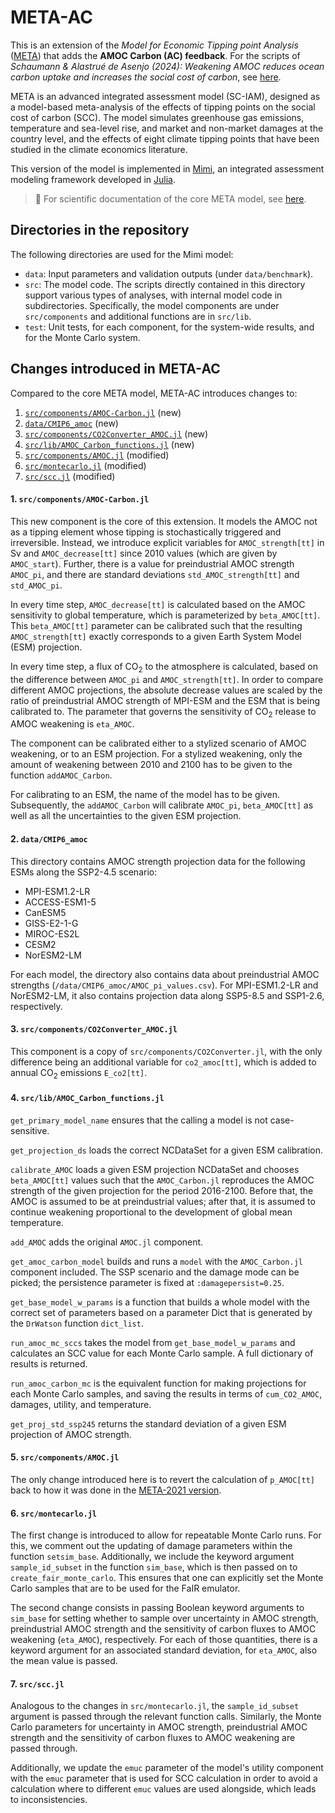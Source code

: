 # META-AC

This is an extension of the _Model for Economic Tipping point Analysis_ ([META](https://github.com/openmodels/META)) that adds the **AMOC Carbon (AC) feedback**. For the scripts of _Schaumann & Alastrué de Asenjo (2024): Weakening AMOC reduces ocean carbon uptake and increases the social cost of carbon_, see [here](https://github.com/felixschaumann/AMOC-Carbon).

META is an advanced integrated assessment model (SC-IAM), designed as a model-based meta-analysis of the effects of tipping points on the social cost of carbon (SCC). The model simulates greenhouse gas emissions, temperature and sea-level rise, and market and non-market damages at the country level, and the effects of eight climate tipping points that have been studied in the climate economics literature.

This version of the model is implemented in [Mimi](https://www.mimiframework.org/), an integrated assessment modeling framework developed in [Julia](https://julialang.org/). 

> 📖 For scientific documentation of the core META model, see [here](https://docs.google.com/viewer?url=https://raw.githubusercontent.com/openmodels/META/master/docs.pdf).

## Directories in the repository

The following directories are used for the Mimi model:

 - `data`: Input parameters and validation outputs (under
   `data/benchmark`).
 - `src`: The model code. The scripts directly contained in this directory
   support various types of analyses, with internal model code in
   subdirectories. Specifically, the model components are under
   `src/components` and additional functions are in `src/lib`.
 - `test`: Unit tests, for each component, for the system-wide
   results, and for the Monte Carlo system.
   
## Changes introduced in META-AC 
 
Compared to the core META model, META-AC introduces changes to:

1. [`src/components/AMOC-Carbon.jl`](#1-srccomponentsamoc-carbonjl) (new)
2. [`data/CMIP6_amoc`](#2-datacmip6_amoc) (new)
3. [`src/components/CO2Converter_AMOC.jl`](#3-srccomponentsco2converter_amocjl) (new)
4. [`src/lib/AMOC_Carbon_functions.jl`](#4-srclibamoc_carbon_functionsjl) (new)
5. [`src/components/AMOC.jl`](#5-srccomponentsamocjl) (modified)
6. [`src/montecarlo.jl`](#6-srcmontecarlojl) (modified)
7. [`src/scc.jl`](#7-srcsccjl) (modified)
 
#### 1. `src/components/AMOC-Carbon.jl`

This new component is the core of this extension. It models the AMOC not as a tipping element whose tipping is stochastically triggered and irreversible. Instead, we introduce explicit variables for `AMOC_strength[tt]` in Sv and `AMOC_decrease[tt]` since 2010 values (which are given by `AMOC_start`).
Further, there is a value for preindustrial AMOC strength `AMOC_pi`, and there are standard deviations `std_AMOC_strength[tt]` and `std_AMOC_pi`.

In every time step, `AMOC_decrease[tt]` is calculated based on the AMOC sensitivity to global temperature, which is parameterized by `beta_AMOC[tt]`. 
This `beta_AMOC[tt]` parameter can be calibrated such that the resulting `AMOC_strength[tt]` exactly corresponds to a given Earth System Model (ESM) projection.

In every time step, a flux of CO$_2$ to the atmosphere is calculated, based on the difference between `AMOC_pi` and `AMOC_strength[tt]`. In order to compare different AMOC projections, the absolute decrease values are scaled by the ratio of preindustrial AMOC strength of MPI-ESM and the ESM that is being calibrated to. The parameter that governs the sensitivity of CO$_2$ release to AMOC weakening is `eta_AMOC`.

The component can be calibrated either to a stylized scenario of AMOC weakening, or to an ESM projection. For a stylized weakening, only the amount of weakening between 2010 and 2100 has to be given to the function `addAMOC_Carbon`.

For calibrating to an ESM, the name of the model has to be given. Subsequently, the `addAMOC_Carbon` will calibrate `AMOC_pi`, `beta_AMOC[tt]` as well as all the uncertainties to the given ESM projection.

#### 2. `data/CMIP6_amoc`

This directory contains AMOC strength projection data for the following ESMs along the SSP2-4.5 scenario:

- MPI-ESM1.2-LR
- ACCESS-ESM1-5
- CanESM5
- GISS-E2-1-G
- MIROC-ES2L
- CESM2
- NorESM2-LM

For each model, the directory also contains data about preindustrial AMOC strengths (`/data/CMIP6_amoc/AMOC_pi_values.csv`). For MPI-ESM1.2-LR and NorESM2-LM, it also contains projection data along SSP5-8.5 and SSP1-2.6, respectively.

#### 3. `src/components/CO2Converter_AMOC.jl`

This component is a copy of `src/components/CO2Converter.jl`, with the only difference being an additional variable for `co2_amoc[tt]`, which is added to annual CO$_2$ emissions `E_co2[tt]`.

#### 4. `src/lib/AMOC_Carbon_functions.jl`

`get_primary_model_name` ensures that the calling a model is not case-sensitive.

`get_projection_ds` loads the correct NCDataSet for a given ESM calibration.

`calibrate_AMOC` loads a given ESM projection NCDataSet and chooses `beta_AMOC[tt]` values such that the `AMOC_Carbon.jl` reproduces the AMOC strength of the given projection for the period 2016-2100. Before that, the AMOC is assumed to be at preindustrial values; after that, it is assumed to continue weakening proportional to the development of global mean temperature.

`add_AMOC` adds the original `AMOC.jl` component.

`get_amoc_carbon_model` builds and runs a `model` with the `AMOC_Carbon.jl` component included. The SSP scenario and the damage mode can be picked; the persistence parameter is fixed at `:damagepersist=0.25`.

`get_base_model_w_params` is a function that builds a whole model with the correct set of parameters based on a parameter Dict that is generated by the `DrWatson` function `dict_list`.

`run_amoc_mc_sccs` takes the model from `get_base_model_w_params` and calculates an SCC value for each Monte Carlo sample. A full dictionary of results is returned.

`run_amoc_carbon_mc` is the equivalent function for making projections for each Monte Carlo samples, and saving the results in terms of `cum_CO2_AMOC`, damages, utility, and temperature.

`get_proj_std_ssp245` returns the standard deviation of a given ESM projection of AMOC strength.

#### 5. `src/components/AMOC.jl`

The only change introduced here is to revert the calculation of `p_AMOC[tt]` back to how it was done in the [META-2021 version](https://github.com/openmodels/META-2021/blob/b9bacaf30403f9086ccea5632d7b96ad00d89de1/src/components/AMOC.jl#L22).

#### 6. `src/montecarlo.jl`

The first change is introduced to allow for repeatable Monte Carlo runs. For this, we comment out the updating of damage parameters within the function `setsim_base`. Additionally, we include the keyword argument `sample_id_subset` in the function `sim_base`, which is then passed on to `create_fair_monte_carlo`. This ensures that one can explicitly set the Monte Carlo samples that are to be used for the FaIR emulator.

The second change consists in passing Boolean keyword arguments to `sim_base` for setting whether to sample over uncertainty in AMOC strength, preindustrial AMOC strength and the sensitivity of carbon fluxes to AMOC weakening (`eta_AMOC`), respectively.
For each of those quantities, there is a keyword argument for an associated standard deviation, for `eta_AMOC`, also the mean value is passed.

#### 7. `src/scc.jl`

Analogous to the changes in `src/montecarlo.jl`, the `sample_id_subset` argument is passed through the relevant function calls. Similarly, the Monte Carlo parameters for uncertainty in AMOC strength, preindustrial AMOC strength and the sensitivity of carbon fluxes to AMOC weakening are passed through.

Additionally, we update the `emuc` parameter of the model's utility component with the `emuc` parameter that is used for SCC calculation in order to avoid a calculation where to different `emuc` values are used alongside, which leads to inconsistencies.
